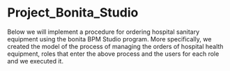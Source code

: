 # Project_Bonita_Studio
Below we will implement a procedure for ordering hospital sanitary equipment using the bonita BPM Studio program. More specifically, we created the model of the process of managing the orders of hospital health equipment, roles that enter the above process and the users for each role and we executed it.
